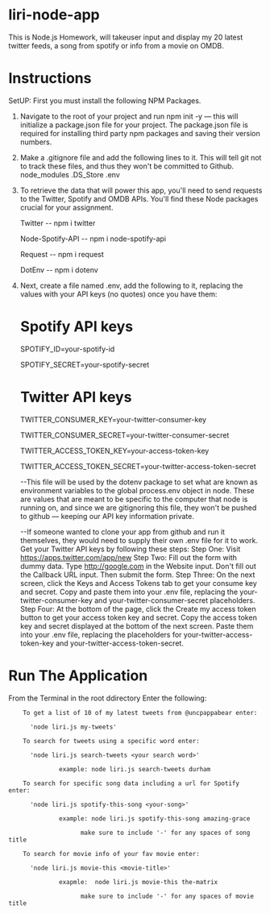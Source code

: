 # liri-node-app
This is Node.js Homework, will takeuser input and display my 20 latest twitter feeds, a song from spotify or info from a movie on OMDB.


# Instructions
SetUP:
  First you must install the following NPM Packages.
   1. Navigate to the root of your project and run npm init -y — this will initialize a package.json file for your project. The            package.json file is required for installing third party npm packages and saving their version numbers.

  2. Make a .gitignore file and add the following lines to it. This will tell git not to track these files, and thus they won't be          committed to Github.
        node_modules
        .DS_Store
        .env
  3. To retrieve the data that will power this app, you'll need to send requests to the Twitter, Spotify and OMDB APIs. You'll find       these Node packages crucial for your assignment.

        Twitter -- npm i twitter
        
        Node-Spotify-API -- npm i node-spotify-api
        
        Request -- npm i request
        
        DotEnv -- npm i dotenv
        
  4. Next, create a file named .env, add the following to it, replacing the values with your API keys (no quotes) once you have them:
        # Spotify API keys

        SPOTIFY_ID=your-spotify-id
        
        SPOTIFY_SECRET=your-spotify-secret

        # Twitter API keys

        TWITTER_CONSUMER_KEY=your-twitter-consumer-key
        
        TWITTER_CONSUMER_SECRET=your-twitter-consumer-secret
        
        TWITTER_ACCESS_TOKEN_KEY=your-access-token-key
        
        TWITTER_ACCESS_TOKEN_SECRET=your-twitter-access-token-secret
 
        --This file will be used by the dotenv package to set what are known as environment variables to the global process.env object           in node. These are values that are meant to be specific to the computer that node is running on, and since we are gitignoring           this file, they won't be pushed to github — keeping our API key information private.
        
        --If someone wanted to clone your app from github and run it themselves, they would need to supply their own .env file for it to           work.
        Get your Twitter API keys by following these steps:
                Step One: Visit https://apps.twitter.com/app/new
                Step Two: Fill out the form with dummy data. Type http://google.com in the Website input. Don't fill out the Callback                   URL input. Then submit the form.
                Step Three: On the next screen, click the Keys and Access Tokens tab to get your consume key and secret. 
                Copy and paste them into your .env file, replacing the your-twitter-consumer-key and your-twitter-consumer-secret                       placeholders.
                Step Four: At the bottom of the page, click the Create my access token button to get your access token key and secret. 
                Copy the access token key and secret displayed at the bottom of the next screen. Paste them into your .env file,                         replacing the placeholders for your-twitter-access-token-key and your-twitter-access-token-secret.
                
  # Run The Application
  From the Terminal in the root ddirectory
    Enter the following:
    
        To get a list of 10 of my latest tweets from @uncpappabear enter:
        
          'node liri.js my-tweets'
          
        To search for tweets using a specific word enter:
        
          'node liri.js search-tweets <your search word>'
          
                  example: node liri.js search-tweets durham
                  
        To search for specific song data including a url for Spotify enter:
        
          'node liri.js spotify-this-song <your-song>'
          
                  example: node liri.js spotify-this-song amazing-grace
                  
                        make sure to include '-' for any spaces of song title
                        
        To search for movie info of your fav movie enter:
        
          'node liri.js movie-this <movie-title>'
          
                  exapmle:  node liri.js movie-this the-matrix
                  
                        make sure to include '-' for any spaces of movie title
  
        
          
      
  

